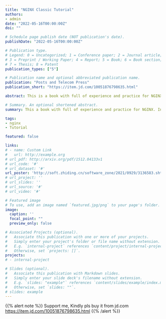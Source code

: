 ```yaml
---
title: "NGINX Classic Tutorial"
authors:
- admin
date: "2022-05-16T00:00:00Z"
doi: ""

# Schedule page publish date (NOT publication's date).
publishDate: "2022-05-16T00:00:00Z"

# Publication type.
# Legend: 0 = Uncategorized; 1 = Conference paper; 2 = Journal article;
# 3 = Preprint / Working Paper; 4 = Report; 5 = Book; 6 = Book section;
# 7 = Thesis; 8 = Patent
publication_types: ["5"]

# Publication name and optional abbreviated publication name.
publication: "Posts and Telecom Press"
publication_short: "https://item.jd.com/10051876798635.html"

abstract: This is a book with full of experience and practice for NGINX. Include NGINX basic, and many use cases that many customers are using.

# Summary. An optional shortened abstract.
summary: This a book with full of experience and practice for NGINX. Include NGINX basic, and many use cases that many customers are using.

tags:
- nginx
- Tutorial

featured: false

links:
# - name: Custom Link
#   url: http://example.org
# url_pdf: http://arxiv.org/pdf/1512.04133v1
# url_code: '#'
# url_dataset: '#'
url_poster: 'http://soft.zhiding.cn/software_zone/2021/0929/3136583.shtml'
# url_project: ''
# url_slides: ''
# url_source: '#'
# url_video: '#'

# Featured image
# To use, add an image named `featured.jpg/png` to your page's folder. 
image:
  caption: ''
  focal_point: ""
  preview_only: false

# Associated Projects (optional).
#   Associate this publication with one or more of your projects.
#   Simply enter your project's folder or file name without extension.
#   E.g. `internal-project` references `content/project/internal-project/index.md`.
#   Otherwise, set `projects: []`.
projects:
# - internal-project

# Slides (optional).
#   Associate this publication with Markdown slides.
#   Simply enter your slide deck's filename without extension.
#   E.g. `slides: "example"` references `content/slides/example/index.md`.
#   Otherwise, set `slides: ""`.
# slides: example
---
```


{{% alert note %}}
Support me, Kindly pls buy it from jd.com https://item.jd.com/10051876798635.html
{{% /alert %}}

